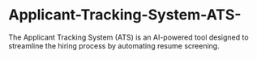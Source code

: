 # Applicant-Tracking-System-ATS-
The Applicant Tracking System (ATS) is an AI-powered tool designed to streamline the hiring process by automating resume screening.
